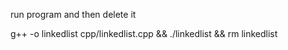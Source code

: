 

run program and then delete it 

g++ -o linkedlist cpp/linkedlist.cpp && ./linkedlist && rm linkedlist